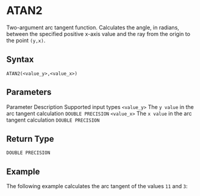 # [](#atan2)ATAN2

Two-argument arc tangent function. Calculates the angle, in radians, between the specified positive x-axis value and the ray from the origin to the point `(y,x)`.

## [](#syntax)Syntax

```
ATAN2(<value_y>,<value_x>)
```

## [](#parameters)Parameters

Parameter Description Supported input types `<value_y>` The `y value` in the arc tangent calculation `DOUBLE PRECISION` `<value_x>` The `x value` in the arc tangent calculation `DOUBLE PRECISION`

## [](#return-type)Return Type

`DOUBLE PRECISION`

## [](#example)Example

The following example calculates the arc tangent of the values `11` and `3`: